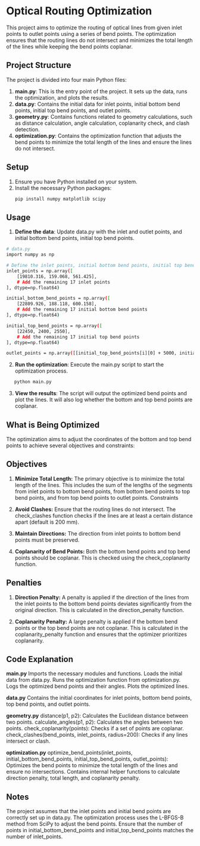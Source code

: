 # Optical Routing Optimization

This project aims to optimize the routing of optical lines from given inlet points to outlet points using a series of bend points. The optimization ensures that the routing lines do not intersect and minimizes the total length of the lines while keeping the bend points coplanar.

## Project Structure

The project is divided into four main Python files:

1. **main.py**: This is the entry point of the project. It sets up the data, runs the optimization, and plots the results.
2. **data.py**: Contains the initial data for inlet points, initial bottom bend points, initial top bend points, and outlet points.
3. **geometry.py**: Contains functions related to geometry calculations, such as distance calculation, angle calculation, coplanarity check, and clash detection.
4. **optimization.py**: Contains the optimization function that adjusts the bend points to minimize the total length of the lines and ensure the lines do not intersect.

## Setup

1. Ensure you have Python installed on your system.
2. Install the necessary Python packages:
   ```bash
   pip install numpy matplotlib scipy
   ```

## Usage

1. **Define the data**: Update data.py with the inlet and outlet points, and initial bottom bend points, initial top bend points.
```bash
# data.py
import numpy as np

# Define the inlet points, initial bottom bend points, initial top bend points, and outlet points
inlet_points = np.array([
    [19810.316, 159.068, 561.425],
    # Add the remaining 17 inlet points
], dtype=np.float64)

initial_bottom_bend_points = np.array([
    [22809.926, 188.118, 600.158],
    # Add the remaining 17 initial bottom bend points
], dtype=np.float64)

initial_top_bend_points = np.array([
    [22450, 2400, 2550],
    # Add the remaining 17 initial top bend points
], dtype=np.float64)

outlet_points = np.array([[initial_top_bend_points[i][0] + 5000, initial_top_bend_points[i][1], initial_top_bend_points[i][2]] for i in range(len(initial_top_bend_points))], dtype=np.float64)
```

2. **Run the optimization**: Execute the main.py script to start the optimization process.
```bash
   python main.py
   ```
3. **View the results**: The script will output the optimized bend points and plot the lines. It will also log whether the bottom and top bend points are coplanar.

## What is Being Optimized

The optimization aims to adjust the coordinates of the bottom and top bend points to achieve several objectives and constraints:

## Objectives

1. **Minimize Total Length:** The primary objective is to minimize the total length of the lines. This includes the sum of the lengths of the segments from inlet points to bottom bend points, from bottom bend points to top bend points, and from top bend points to outlet points.
Constraints

2. **Avoid Clashes:** Ensure that the routing lines do not intersect. The check_clashes function checks if the lines are at least a certain distance apart (default is 200 mm).

3. **Maintain Directions:** The direction from inlet points to bottom bend points must be preserved.

4. **Coplanarity of Bend Points:** Both the bottom bend points and top bend points should be coplanar. This is checked using the check_coplanarity function.

## Penalties

1. **Direction Penalty:** A penalty is applied if the direction of the lines from the inlet points to the bottom bend points deviates significantly from the original direction. This is calculated in the direction_penalty function.

2. **Coplanarity Penalty:** A large penalty is applied if the bottom bend points or the top bend points are not coplanar. This is calculated in the coplanarity_penalty function and ensures that the optimizer prioritizes coplanarity.

## Code Explanation

**main.py**
Imports the necessary modules and functions.
Loads the initial data from data.py.
Runs the optimization function from optimization.py.
Logs the optimized bend points and their angles.
Plots the optimized lines.

**data.py**
Contains the initial coordinates for inlet points, bottom bend points, top bend points, and outlet points.

**geometry.py**
distance(p1, p2): Calculates the Euclidean distance between two points.
calculate_angles(p1, p2): Calculates the angles between two points.
check_coplanarity(points): Checks if a set of points are coplanar.
check_clashes(bend_points, inlet_points, radius=200): Checks if any lines intersect or clash.

**optimization.py**
optimize_bend_points(inlet_points, initial_bottom_bend_points, initial_top_bend_points, outlet_points): Optimizes the bend points to minimize the total length of the lines and ensure no intersections.
Contains internal helper functions to calculate direction penalty, total length, and coplanarity penalty.

## Notes

The project assumes that the inlet points and initial bend points are correctly set up in data.py.
The optimization process uses the L-BFGS-B method from SciPy to adjust the bend points.
Ensure that the number of points in initial_bottom_bend_points and initial_top_bend_points matches the number of inlet_points.
